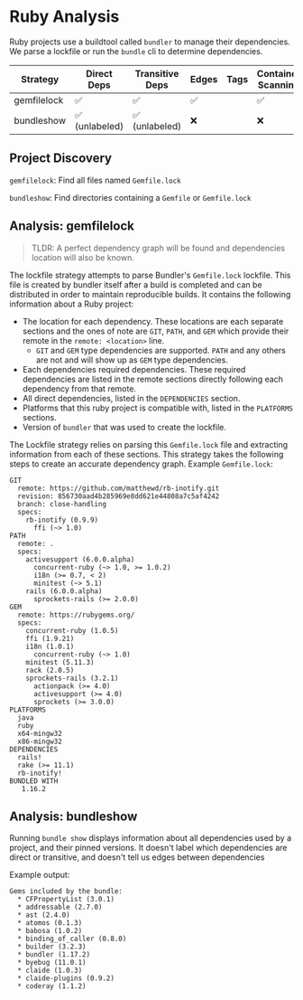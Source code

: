 # Ruby Analysis

Ruby projects use a buildtool called `bundler` to manage their dependencies. We
parse a lockfile or run the `bundle` cli to determine dependencies.

| Strategy    | Direct Deps                    | Transitive Deps                | Edges              | Tags | Container Scanning |
| ----------- | ------------------------------ | ------------------------------ | ------------------ | ---- | ------------------ |
| gemfilelock | :white_check_mark:             | :white_check_mark:             | :white_check_mark: |      | :white_check_mark: |
| bundleshow  | :white_check_mark: (unlabeled) | :white_check_mark: (unlabeled) | :x:                |      | :x:                |

## Project Discovery

`gemfilelock`: Find all files named `Gemfile.lock`

`bundleshow`: Find directories containing a `Gemfile` or `Gemfile.lock`

## Analysis: gemfilelock

> TLDR: A perfect dependency graph will be found and dependencies location will also be known.
 
The lockfile strategy attempts to parse Bundler's `Gemfile.lock` lockfile. This file is created by bundler itself after a build is completed and can be distributed in order to maintain reproducible builds. It contains the following information about a Ruby project:
- The location for each dependency. These locations are each separate sections and the ones of note are `GIT`, `PATH`, and `GEM` which provide their remote in the `remote: <location>` line.
  - `GIT` and `GEM` type dependencies are supported. `PATH` and any others are not and will show up as `GEM` type dependencies.
- Each dependencies required dependencies. These required dependencies are listed in the remote sections directly following each dependency from that remote.
- All direct dependencies, listed in the `DEPENDENCIES` section.
- Platforms that this ruby project is compatible with, listed in the `PLATFORMS` sections.
- Version of `bundler` that was used to create the lockfile.

The Lockfile strategy relies on parsing this `Gemfile.lock` file and extracting
information from each of these sections. This strategy takes the following steps
to create an accurate dependency graph. Example `Gemfile.lock`:

```
GIT
  remote: https://github.com/matthewd/rb-inotify.git
  revision: 856730aad4b285969e8dd621e44808a7c5af4242
  branch: close-handling
  specs:
    rb-inotify (0.9.9)
      ffi (~> 1.0)
PATH
  remote: .
  specs:
    activesupport (6.0.0.alpha)
      concurrent-ruby (~> 1.0, >= 1.0.2)
      i18n (>= 0.7, < 2)
      minitest (~> 5.1)
    rails (6.0.0.alpha)
      sprockets-rails (>= 2.0.0)
GEM
  remote: https://rubygems.org/
  specs:
    concurrent-ruby (1.0.5)
    ffi (1.9.21)
    i18n (1.0.1)
      concurrent-ruby (~> 1.0)
    minitest (5.11.3)
    rack (2.0.5)
    sprockets-rails (3.2.1)
      actionpack (>= 4.0)
      activesupport (>= 4.0)
      sprockets (>= 3.0.0)
PLATFORMS
  java
  ruby
  x64-mingw32
  x86-mingw32
DEPENDENCIES
  rails!
  rake (>= 11.1)
  rb-inotify!
BUNDLED WITH
   1.16.2
```

## Analysis: bundleshow

Running `bundle show` displays information about all dependencies used by a
project, and their pinned versions. It doesn't label which dependencies are
direct or transitive, and doesn't tell us edges between dependencies

Example output:

```
Gems included by the bundle:
  * CFPropertyList (3.0.1)
  * addressable (2.7.0)
  * ast (2.4.0)
  * atomos (0.1.3)
  * babosa (1.0.2)
  * binding_of_caller (0.8.0)
  * builder (3.2.3)
  * bundler (1.17.2)
  * byebug (11.0.1)
  * claide (1.0.3)
  * claide-plugins (0.9.2)
  * coderay (1.1.2)
```
